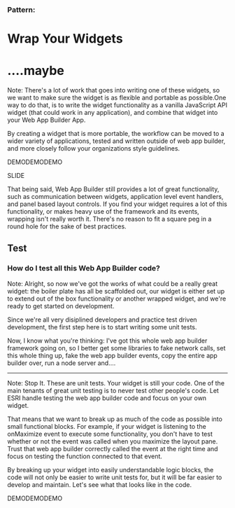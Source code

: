 <!-- .slide: data-background="reveal.js/img/bg-2.png" -->
### Pattern:
# Wrap Your Widgets

# ....maybe <!-- .element: class="fragment" -->


Note:  There's a lot of work that goes into writing one of these widgets, so we want to make sure the widget is as flexible and portable as possible.One way to do that, is to write the widget functionality as a vanilla JavaScript API widget (that could work in any application), and combine that widget into your Web App Builder App.

By creating a widget that is more portable, the workflow can be moved to a wider variety of applications, tested and written outside of web app builder, and more closely follow your organizations style guidelines.

DEMODEMODEMO

SLIDE

That being said, Web App Builder still provides a lot of great functionality, such as communication between widgets, application level event handlers, and panel based layout controls.  If you find your widget requires a lot of this functionality, or makes heavy use of the framework and its events, wrapping isn't really worth it.  There's no reason to fit a square peg in a round hole for the sake of best practices.

Test
---

### How do I test all this Web App Builder code?

Note: Alright, so now we've got the works of what could be a really great widget: the boiler plate has all be scaffolded out, our widget is either set up to extend out of the box functionality or another wrapped widget, and we're ready to get started on development.

Since we're all very disiplined developers and practice test driven development, the first step here is to start writing some unit tests.

Now, I know what you're thinking: I've got this whole web app builder framework going on, so I better get some libraries to fake network calls, set this whole thing up, fake the web app builder events, copy the entire app builder over, run a node server and.... 

---

<!-- .slide: data-background="img/stopsign.jpg" -->

Note: Stop It.  These are unit tests.  Your widget is still your code.  One of the main tenants of great unit testing is to never test other people's code.  Let ESRI handle testing the web app builder code and focus on your own widget.

That means that we want to break up as much of the code as possible into small functional blocks.  For example, if your widget is listening to the onMaximize event to execute some functionality, you don't have to test whether or not the event was called when you maximize the layout pane.  Trust that web app builder correctly called the event at the right time and focus on testing the function connected to that event.

By breaking up your widget into easily understandable logic blocks, the code will not only be easier to write unit tests for, but it will be far easier to develop and maintain.  Let's see what that looks like in the code.

DEMODEMODEMO
